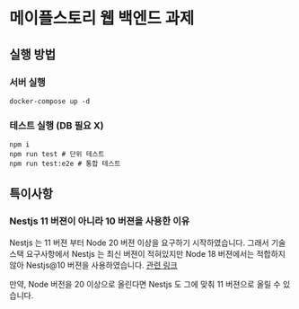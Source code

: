 # 메이플스토리 웹 백엔드 과제

## 실행 방법

### 서버 실행

```shell
docker-compose up -d
```

### 테스트 실행 (DB 필요 X)

```shell
npm i
npm run test # 단위 테스트
npm run test:e2e # 통합 테스트
```

## 특이사항

### Nestjs 11 버젼이 아니라 10 버젼을 사용한 이유

Nestjs 는 11 버젼 부터 Node 20 버젼 이상을 요구하기 시작하였습니다.
그래서 기술스택 요구사항에서 Nestjs 는 최신 버젼이 적혀있지만 Node 18 버젼에서는 적합하지 않아 Nestjs@10 버젼을 사용하였습니다. [관련 링크](https://docs.nestjs.com/migration-guide#nodejs-v16-and-v18-no-longer-supported)

만약, Node 버전을 20 이상으로 올린다면 Nestjs 도 그에 맞춰 11 버젼으로 올릴 수 있습니다.